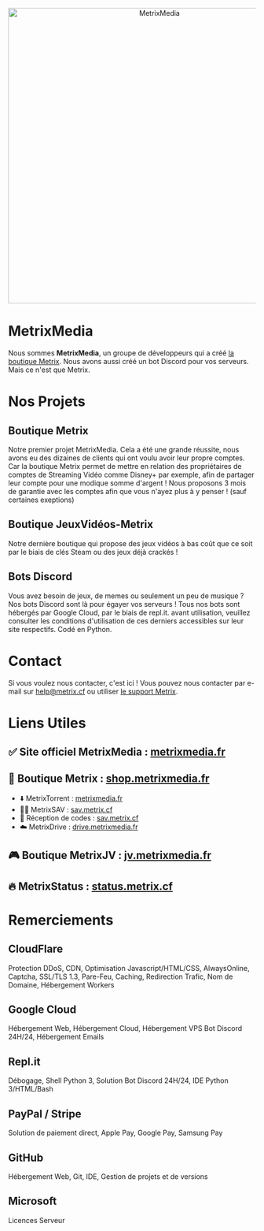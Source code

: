 <p align="center">
    <img src="https://i.imgur.com/8DB5Ghz.png" width="600x200" alt="MetrixMedia" />
</p>

# MetrixMedia

Nous sommes <strong>MetrixMedia</strong>, un groupe de développeurs qui a créé <a href="https://metrix.cf">la boutique Metrix</a>. Nous avons aussi créé un bot Discord pour vos serveurs. Mais ce n'est que Metrix.

# Nos Projets

## Boutique Metrix

Notre premier projet MetrixMedia. Cela a été une grande réussite, nous avons eu des dizaines de clients qui ont voulu avoir leur propre comptes. Car la boutique Metrix permet de mettre en relation des propriétaires de comptes de Streaming Vidéo comme Disney+ par exemple, afin de partager leur compte pour une modique somme d'argent ! Nous proposons 3 mois de garantie avec les comptes afin que vous n'ayez plus à y penser ! (sauf certaines exeptions)

## Boutique JeuxVidéos-Metrix

Notre dernière boutique qui propose des jeux vidéos à bas coût que ce soit par le biais de clés Steam ou des jeux déjà crackés !

## Bots Discord

Vous avez besoin de jeux, de memes ou seulement un peu de musique ? Nos bots Discord sont là pour égayer vos serveurs ! Tous nos bots sont hébergés par Google Cloud, par le biais de repl.it. avant utilisation, veuillez consulter les conditions d'utilisation de ces derniers accessibles sur leur site respectifs. Codé en Python.

# Contact 

Si vous voulez nous contacter, c'est ici ! Vous pouvez nous contacter par e-mail sur <a href="mailto://help@metrix.cf">help@metrix.cf</a> ou utiliser <a href="https://www.metrix.cf/support">le support Metrix</a>.

# Liens Utiles
## ✅ Site officiel MetrixMedia : <a href="https://metrixmedia.fr">metrixmedia.fr</a>
## 🛒 Boutique Metrix : <a href="https://shop.metrixmedia.fr">shop.metrixmedia.fr</a>
- ⬇️ MetrixTorrent : <a href="https://shop.metrixmedia.fr/divers/torrentdownloader">metrixmedia.fr</a>
- 🧑‍🔧 MetrixSAV : <a href="https://sav.metrix.cf">sav.metrix.cf</a>
- 📩 Réception de codes : <a href="https://sav.metrix.cf">sav.metrix.cf</a>
- ☁️ MetrixDrive : <a href="https://drive.metrixmedia.fr">drive.metrixmedia.fr</a>
## 🎮 Boutique MetrixJV : <a href="https://jv.metrixmedia.fr">jv.metrixmedia.fr</a>
## 🔥 MetrixStatus : <a href="https://status.metrix.cf">status.metrix.cf</a>

# Remerciements

## CloudFlare

Protection DDoS, CDN, Optimisation Javascript/HTML/CSS, AlwaysOnline, Captcha, SSL/TLS 1.3, Pare-Feu, Caching, Redirection Trafic, Nom de Domaine, Hébergement Workers

## Google Cloud

Hébergement Web, Hébergement Cloud, Hébergement VPS Bot Discord 24H/24, Hébergement Emails

## Repl.it

Débogage, Shell Python 3, Solution Bot Discord 24H/24, IDE Python 3/HTML/Bash

## PayPal / Stripe

Solution de paiement direct, Apple Pay, Google Pay, Samsung Pay

## GitHub

Hébergement Web, Git, IDE, Gestion de projets et de versions

## Microsoft

Licences Serveur 
